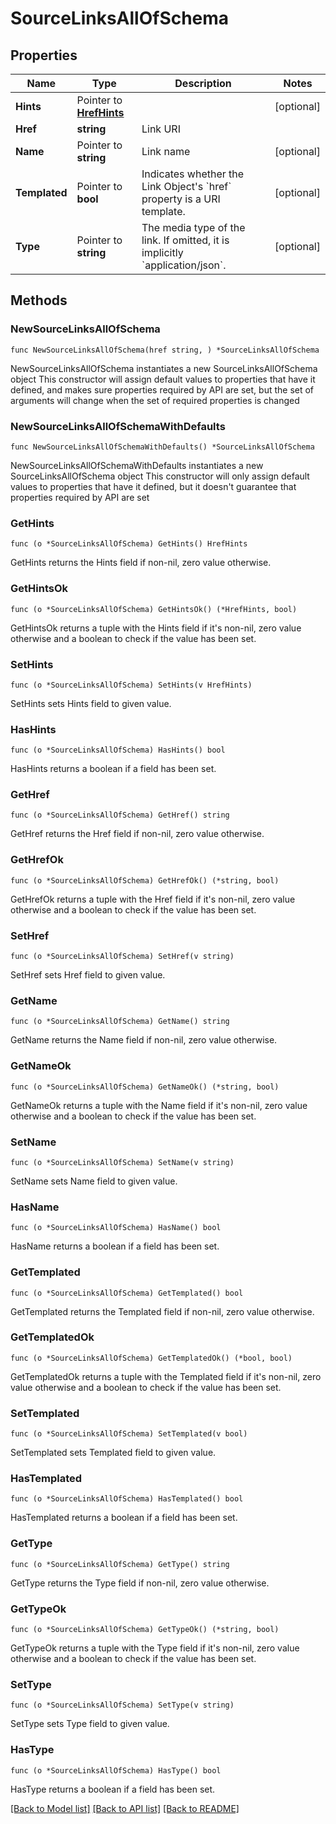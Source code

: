 # SourceLinksAllOfSchema

## Properties

Name | Type | Description | Notes
------------ | ------------- | ------------- | -------------
**Hints** | Pointer to [**HrefHints**](HrefHints.md) |  | [optional] 
**Href** | **string** | Link URI | 
**Name** | Pointer to **string** | Link name | [optional] 
**Templated** | Pointer to **bool** | Indicates whether the Link Object&#39;s &#x60;href&#x60; property is a URI template. | [optional] 
**Type** | Pointer to **string** | The media type of the link. If omitted, it is implicitly &#x60;application/json&#x60;. | [optional] 

## Methods

### NewSourceLinksAllOfSchema

`func NewSourceLinksAllOfSchema(href string, ) *SourceLinksAllOfSchema`

NewSourceLinksAllOfSchema instantiates a new SourceLinksAllOfSchema object
This constructor will assign default values to properties that have it defined,
and makes sure properties required by API are set, but the set of arguments
will change when the set of required properties is changed

### NewSourceLinksAllOfSchemaWithDefaults

`func NewSourceLinksAllOfSchemaWithDefaults() *SourceLinksAllOfSchema`

NewSourceLinksAllOfSchemaWithDefaults instantiates a new SourceLinksAllOfSchema object
This constructor will only assign default values to properties that have it defined,
but it doesn't guarantee that properties required by API are set

### GetHints

`func (o *SourceLinksAllOfSchema) GetHints() HrefHints`

GetHints returns the Hints field if non-nil, zero value otherwise.

### GetHintsOk

`func (o *SourceLinksAllOfSchema) GetHintsOk() (*HrefHints, bool)`

GetHintsOk returns a tuple with the Hints field if it's non-nil, zero value otherwise
and a boolean to check if the value has been set.

### SetHints

`func (o *SourceLinksAllOfSchema) SetHints(v HrefHints)`

SetHints sets Hints field to given value.

### HasHints

`func (o *SourceLinksAllOfSchema) HasHints() bool`

HasHints returns a boolean if a field has been set.

### GetHref

`func (o *SourceLinksAllOfSchema) GetHref() string`

GetHref returns the Href field if non-nil, zero value otherwise.

### GetHrefOk

`func (o *SourceLinksAllOfSchema) GetHrefOk() (*string, bool)`

GetHrefOk returns a tuple with the Href field if it's non-nil, zero value otherwise
and a boolean to check if the value has been set.

### SetHref

`func (o *SourceLinksAllOfSchema) SetHref(v string)`

SetHref sets Href field to given value.


### GetName

`func (o *SourceLinksAllOfSchema) GetName() string`

GetName returns the Name field if non-nil, zero value otherwise.

### GetNameOk

`func (o *SourceLinksAllOfSchema) GetNameOk() (*string, bool)`

GetNameOk returns a tuple with the Name field if it's non-nil, zero value otherwise
and a boolean to check if the value has been set.

### SetName

`func (o *SourceLinksAllOfSchema) SetName(v string)`

SetName sets Name field to given value.

### HasName

`func (o *SourceLinksAllOfSchema) HasName() bool`

HasName returns a boolean if a field has been set.

### GetTemplated

`func (o *SourceLinksAllOfSchema) GetTemplated() bool`

GetTemplated returns the Templated field if non-nil, zero value otherwise.

### GetTemplatedOk

`func (o *SourceLinksAllOfSchema) GetTemplatedOk() (*bool, bool)`

GetTemplatedOk returns a tuple with the Templated field if it's non-nil, zero value otherwise
and a boolean to check if the value has been set.

### SetTemplated

`func (o *SourceLinksAllOfSchema) SetTemplated(v bool)`

SetTemplated sets Templated field to given value.

### HasTemplated

`func (o *SourceLinksAllOfSchema) HasTemplated() bool`

HasTemplated returns a boolean if a field has been set.

### GetType

`func (o *SourceLinksAllOfSchema) GetType() string`

GetType returns the Type field if non-nil, zero value otherwise.

### GetTypeOk

`func (o *SourceLinksAllOfSchema) GetTypeOk() (*string, bool)`

GetTypeOk returns a tuple with the Type field if it's non-nil, zero value otherwise
and a boolean to check if the value has been set.

### SetType

`func (o *SourceLinksAllOfSchema) SetType(v string)`

SetType sets Type field to given value.

### HasType

`func (o *SourceLinksAllOfSchema) HasType() bool`

HasType returns a boolean if a field has been set.


[[Back to Model list]](../README.md#documentation-for-models) [[Back to API list]](../README.md#documentation-for-api-endpoints) [[Back to README]](../README.md)


